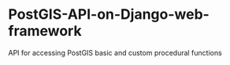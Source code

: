 # PostGIS-API-on-Django-web-framework
API for accessing PostGIS basic and custom procedural functions
